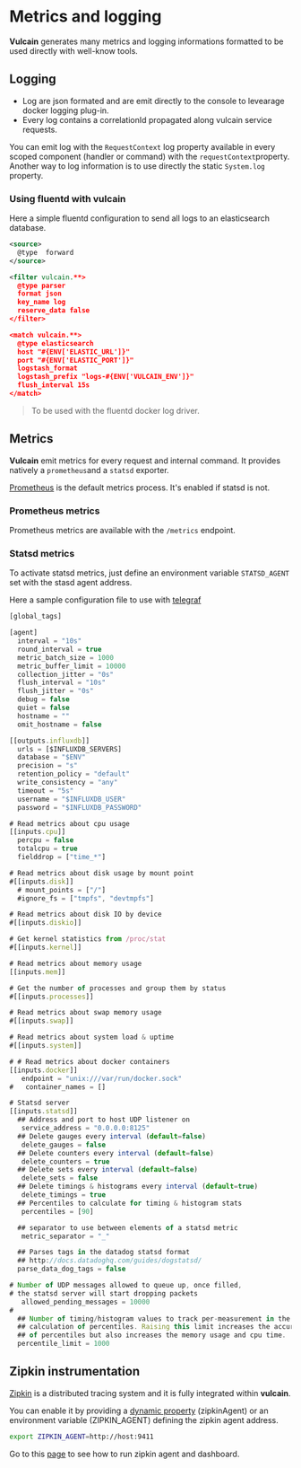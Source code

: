 # Metrics and logging

**Vulcain** generates many metrics and logging informations formatted to be used directly with well-know tools.

## Logging

- Log are json formated and are emit directly to the console to levearage docker logging plug-in.
- Every log contains a correlationId propagated along vulcain service requests.

You can emit log with the ```RequestContext``` log property available in every scoped component (handler or command) with the ```requestContext```property. Another way to log information is to use directly the static ```System.log``` property.


### Using fluentd with vulcain

Here a simple fluentd configuration to send all logs to an elasticsearch database.

```xml
<source>
  @type  forward
</source>

<filter vulcain.**>
  @type parser
  format json
  key_name log
  reserve_data false
</filter>

<match vulcain.**>
  @type elasticsearch
  host "#{ENV['ELASTIC_URL']}"
  port "#{ENV['ELASTIC_PORT']}"
  logstash_format
  logstash_prefix "logs-#{ENV['VULCAIN_ENV']}"
  flush_interval 15s
</match>
```

> To be used with the fluentd docker log driver.

## Metrics

**Vulcain** emit metrics for every request and internal command. It provides natively a ```prometheus```and a ```statsd``` exporter.

[Prometheus](https://prometheus.io/) is the default metrics process. It's enabled if statsd is not.

### Prometheus metrics

Prometheus metrics are available with the ```/metrics``` endpoint.

### Statsd metrics

To activate statsd metrics, just define an environment variable ```STATSD_AGENT``` set with the stasd agent address.

Here a sample configuration file to use with [telegraf](https://docs.influxdata.com/telegraf/v1.2/introduction/getting_started/)

```js
[global_tags]

[agent]
  interval = "10s"
  round_interval = true
  metric_batch_size = 1000
  metric_buffer_limit = 10000
  collection_jitter = "0s"
  flush_interval = "10s"
  flush_jitter = "0s"
  debug = false
  quiet = false
  hostname = ""
  omit_hostname = false

[[outputs.influxdb]]
  urls = [$INFLUXDB_SERVERS]
  database = "$ENV"
  precision = "s"
  retention_policy = "default"
  write_consistency = "any"
  timeout = "5s"
  username = "$INFLUXDB_USER"
  password = "$INFLUXDB_PASSWORD"

# Read metrics about cpu usage
[[inputs.cpu]]
  percpu = false
  totalcpu = true
  fielddrop = ["time_*"]

# Read metrics about disk usage by mount point
#[[inputs.disk]]
  # mount_points = ["/"]
  #ignore_fs = ["tmpfs", "devtmpfs"]

# Read metrics about disk IO by device
#[[inputs.diskio]]

# Get kernel statistics from /proc/stat
#[[inputs.kernel]]

# Read metrics about memory usage
[[inputs.mem]]

# Get the number of processes and group them by status
#[[inputs.processes]]

# Read metrics about swap memory usage
#[[inputs.swap]]

# Read metrics about system load & uptime
#[[inputs.system]]

# # Read metrics about docker containers
[[inputs.docker]]
   endpoint = "unix:///var/run/docker.sock"
#   container_names = []

# Statsd server
[[inputs.statsd]]
  ## Address and port to host UDP listener on
   service_address = "0.0.0.0:8125"
  ## Delete gauges every interval (default=false)
   delete_gauges = false
  ## Delete counters every interval (default=false)
   delete_counters = true
  ## Delete sets every interval (default=false)
   delete_sets = false
  ## Delete timings & histograms every interval (default=true)
   delete_timings = true
  ## Percentiles to calculate for timing & histogram stats
   percentiles = [90]

  ## separator to use between elements of a statsd metric
   metric_separator = "_"

  ## Parses tags in the datadog statsd format
  ## http://docs.datadoghq.com/guides/dogstatsd/
  parse_data_dog_tags = false

# Number of UDP messages allowed to queue up, once filled,
# the statsd server will start dropping packets
   allowed_pending_messages = 10000
#
  ## Number of timing/histogram values to track per-measurement in the
  ## calculation of percentiles. Raising this limit increases the accuracy
  ## of percentiles but also increases the memory usage and cpu time.
  percentile_limit = 1000
```

## Zipkin instrumentation

[Zipkin](http://zipkin.io/) is a distributed tracing system and it is fully integrated within **vulcain**.

You can enable it by providing a [dynamic property](./configurations) (zipkinAgent) or an environment variable (ZIPKIN_AGENT) defining the zipkin agent address.

```bash
export ZIPKIN_AGENT=http://host:9411
```

Go to this [page](https://github.com/openzipkin/docker-zipkin) to see how to run zipkin agent and dashboard.
